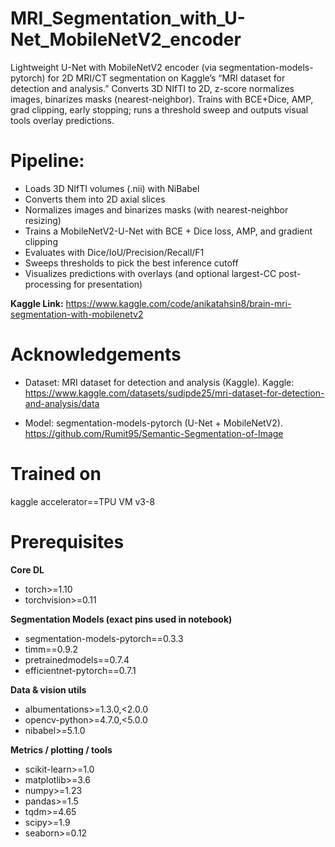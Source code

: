 # MRI_Segmentation_with_U-Net_MobileNetV2_encoder
Lightweight U-Net with MobileNetV2 encoder (via segmentation-models-pytorch) for 2D MRI/CT segmentation on Kaggle’s “MRI dataset for detection and analysis.” Converts 3D NIfTI to 2D, z-score normalizes images, binarizes masks (nearest-neighbor). Trains with BCE+Dice, AMP, grad clipping, early stopping; runs a threshold sweep and outputs visual tools overlay predictions.


# Pipeline:
- Loads 3D NIfTI volumes (.nii) with NiBabel
- Converts them into 2D axial slices
- Normalizes images and binarizes masks (with nearest-neighbor resizing)
- Trains a MobileNetV2-U-Net with BCE + Dice loss, AMP, and gradient clipping
- Evaluates with Dice/IoU/Precision/Recall/F1
- Sweeps thresholds to pick the best inference cutoff
- Visualizes predictions with overlays (and optional largest-CC post-processing for presentation)

**Kaggle Link:** https://www.kaggle.com/code/anikatahsin8/brain-mri-segmentation-with-mobilenetv2

# Acknowledgements
- Dataset: MRI dataset for detection and analysis (Kaggle).
Kaggle: https://www.kaggle.com/datasets/sudipde25/mri-dataset-for-detection-and-analysis/data

- Model: segmentation-models-pytorch (U-Net + MobileNetV2).
https://github.com/Rumit95/Semantic-Segmentation-of-Image 


# Trained on
kaggle accelerator==TPU VM v3-8

# Prerequisites
**Core DL**
- torch>=1.10
- torchvision>=0.11

**Segmentation Models (exact pins used in notebook)**
- segmentation-models-pytorch==0.3.3
- timm==0.9.2
- pretrainedmodels==0.7.4
- efficientnet-pytorch==0.7.1

**Data & vision utils**
- albumentations>=1.3.0,<2.0.0
- opencv-python>=4.7.0,<5.0.0
- nibabel>=5.1.0

**Metrics / plotting / tools**
- scikit-learn>=1.0
- matplotlib>=3.6
- numpy>=1.23
- pandas>=1.5
- tqdm>=4.65
- scipy>=1.9
- seaborn>=0.12
